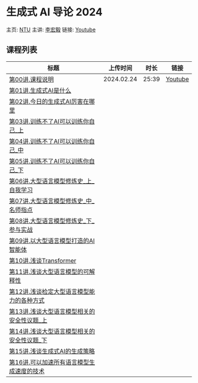 # 生成式 AI 导论 2024

主页: [NTU](https://speech.ee.ntu.edu.tw/~hylee/genai/2024-spring.php)
主讲: [李宏毅](../../Authors/李宏毅_Hung-Yi_Lee.md)
链接: [Youtube](https://www.youtube.com/playlist?list=PLJV_el3uVTsPz6CTopeRp2L2t4aL_KgiI)

## 课程列表

|标题|上传时间|时长|链接|
|---|:-:|:-:|---|
|[第00讲.课程说明](Lect00.md)|2024.02.24|25:39|[Youtube](https://www.youtube.com/watch?v=AVIKFXLCPY8)|
|[第01讲.生成式AI是什么](Lect01.md)|
|[第02讲.今日的生成式AI厉害在哪里](Lect02.md)|
|[第03讲.训练不了AI可以训练你自己_上](Lect03.md)|
|[第04讲.训练不了AI可以训练你自己_中](Lect04.md)|
|[第05讲.训练不了AI可以训练你自己_下](Lect05.md)|
|[第06讲.大型语言模型修炼史_上_自我学习](Lect06.md)|
|[第07讲.大型语言模型修炼史_中_名师指点](Lect07.md)|
|[第08讲.大型语言模型修炼史_下_参与实战](Lect08.md)|
|[第09讲.以大型语言模型打造的AI智能体](Lect09.md)|
|[第10讲.浅谈Transformer](Lect10.md)|
|[第11讲.浅谈大型语言模型的可解释性](Lect11.md)|
|[第12讲.浅谈检定大型语言模型能力的各种方式](Lect12.md)|
|[第13讲.浅谈大型语言模型相关的安全性议题_上](Lect13.md)|
|[第14讲.浅谈大型语言模型相关的安全性议题_下](Lect14.md)|
|[第15讲.浅谈生成式AI的生成策略](Lect15.md)|
|[第16讲.可以加速所有语言模型生成速度的技术](Lect16.md)|

